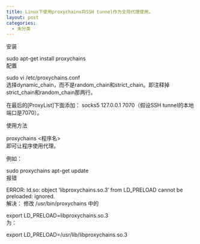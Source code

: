 ```yaml
---
title: Linux下使用proxychains将SSH tunnel作为全局代理使用。
layout: post
categories:
  - 未分类
---
```

安装

sudo apt-get install proxychains  
配置

sudo vi /etc/proxychains.conf  
选择dynamic\_chain，而不是random\_chain和strict\_chain。即注释掉strict\_chain和random_chain那两行。

在最后的[ProxyList]下面添加： socks5 127.0.0.1 7070（假设SSH tunnel的本地端口是7070）。

使用方法

proxychains <程序名>  
即可让程序使用代理。

例如：

sudo proxychains apt-get update  
报错

ERROR: ld.so: object &#8216;libproxychains.so.3&#8242; from LD_PRELOAD cannot be preloaded: ignored.  
解决： 修改 /usr/bin/proxychains 中的

export LD_PRELOAD=libproxychains.so.3  
为：

export LD_PRELOAD=/usr/lib/libproxychains.so.3
